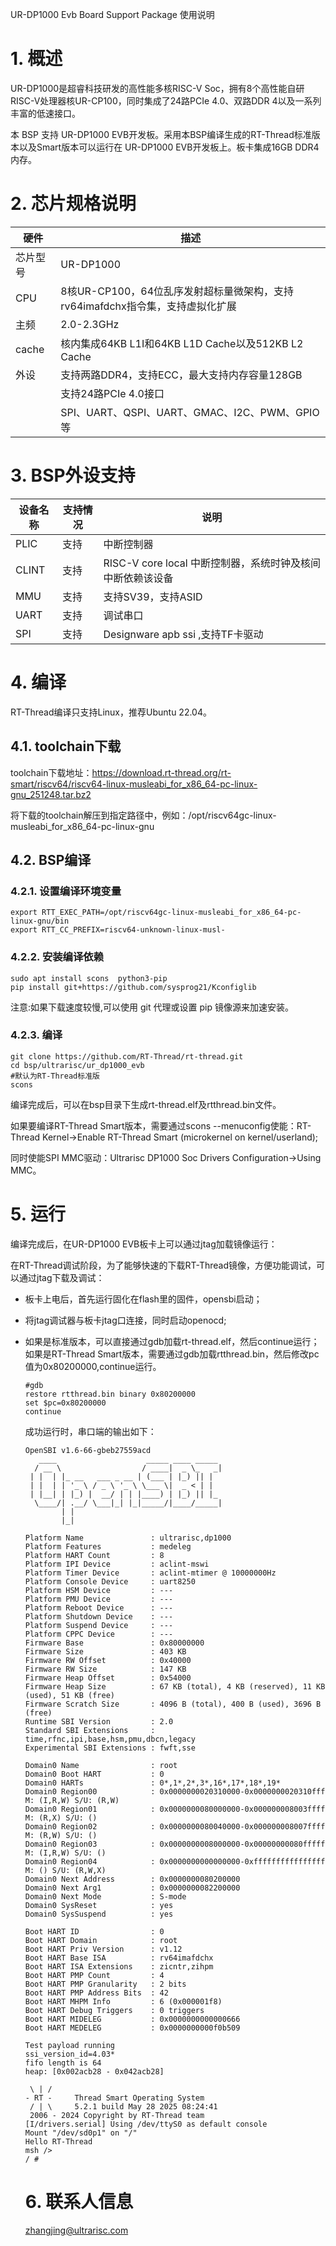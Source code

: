 UR-DP1000 Evb Board Support Package 使用说明

# 1. 概述

UR-DP1000是超睿科技研发的高性能多核RISC-V Soc，拥有8个高性能自研RISC-V处理器核UR-CP100，同时集成了24路PCIe 4.0、双路DDR 4以及一系列丰富的低速接口。

本 BSP 支持 UR-DP1000 EVB开发板。采用本BSP编译生成的RT-Thread标准版本以及Smart版本可以运行在 UR-DP1000 EVB开发板上。板卡集成16GB DDR4内存。

# 2. 芯片规格说明

| 硬件 | 描述 |
| -- | -- |
|芯片型号| UR-DP1000 |
|CPU| 8核UR-CP100，64位乱序发射超标量微架构，支持rv64imafdchx指令集，支持虚拟化扩展 |
|主频| 2.0-2.3GHz |
|cache| 核内集成64KB L1I和64KB L1D Cache以及512KB L2 Cache |
| 外设 | 支持两路DDR4，支持ECC，最大支持内存容量128GB |
|  | 支持24路PCIe 4.0接口 |
| | SPI、UART、QSPI、UART、GMAC、I2C、PWM、GPIO等 |

# 3. BSP外设支持

| 设备名称 | 支持情况 | 说明                                                       |
| -------- | -------- | ---------------------------------------------------------- |
| PLIC     | 支持     | 中断控制器                                                 |
| CLINT    | 支持     | RISC-V core local 中断控制器，系统时钟及核间中断依赖该设备 |
| MMU      | 支持     | 支持SV39，支持ASID                                         |
| UART     | 支持     | 调试串口                                                   |
| SPI      | 支持     | Designware apb ssi ,支持TF卡驱动                           |

# 4. 编译

RT-Thread编译只支持Linux，推荐Ubuntu 22.04。

## 4.1. toolchain下载

toolchain下载地址：<https://download.rt-thread.org/rt-smart/riscv64/riscv64-linux-musleabi_for_x86_64-pc-linux-gnu_251248.tar.bz2>

将下载的toolchain解压到指定路径中，例如：/opt/riscv64gc-linux-musleabi_for_x86_64-pc-linux-gnu

## 4.2. BSP编译

### 4.2.1. 设置编译环境变量

```shell
export RTT_EXEC_PATH=/opt/riscv64gc-linux-musleabi_for_x86_64-pc-linux-gnu/bin
export RTT_CC_PREFIX=riscv64-unknown-linux-musl-
```

### 4.2.2. 安装编译依赖

```shell
sudo apt install scons  python3-pip
pip install git+https://github.com/sysprog21/Kconfiglib
```

注意:如果下载速度较慢,可以使用 git 代理或设置 pip 镜像源来加速安装。

### 4.2.3. 编译

```shell
git clone https://github.com/RT-Thread/rt-thread.git
cd bsp/ultrarisc/ur_dp1000_evb
#默认为RT-Thread标准版
scons
```

编译完成后，可以在bsp目录下生成rt-thread.elf及rtthread.bin文件。

如果要编译RT-Thread Smart版本，需要通过scons --menuconfig使能：RT-Thread Kernel->Enable RT-Thread Smart (microkernel on kernel/userland);

同时使能SPI MMC驱动：Ultrarisc DP1000 Soc Drivers Configuration->Using MMC。

# 5. 运行

编译完成后，在UR-DP1000 EVB板卡上可以通过jtag加载镜像运行：

在RT-Thread调试阶段，为了能够快速的下载RT-Thread镜像，方便功能调试，可以通过jtag下载及调试：

- 板卡上电后，首先运行固化在flash里的固件，opensbi启动；

- 将jtag调试器与板卡jtag口连接，同时启动openocd;

- 如果是标准版本，可以直接通过gdb加载rt-thread.elf，然后continue运行；如果是RT-Thread Smart版本，需要通过gdb加载rtthread.bin，然后修改pc值为0x80200000,continue运行。

  ```shell
  #gdb
  restore rtthread.bin binary 0x80200000
  set $pc=0x80200000
  continue
  ```

  成功运行时，串口端的输出如下：
  ```shell
  OpenSBI v1.6-66-gbeb27559acd
     ____                    _____ ____ _____
    / __ \                  / ____|  _ \_   _|
   | |  | |_ __   ___ _ __ | (___ | |_) || |
   | |  | | '_ \ / _ \ '_ \ \___ \|  _ < | |
   | |__| | |_) |  __/ | | |____) | |_) || |_
    \____/| .__/ \___|_| |_|_____/|____/_____|
          | |
          |_|
  
  Platform Name               : ultrarisc,dp1000
  Platform Features           : medeleg
  Platform HART Count         : 8
  Platform IPI Device         : aclint-mswi
  Platform Timer Device       : aclint-mtimer @ 10000000Hz
  Platform Console Device     : uart8250
  Platform HSM Device         : ---
  Platform PMU Device         : ---
  Platform Reboot Device      : ---
  Platform Shutdown Device    : ---
  Platform Suspend Device     : ---
  Platform CPPC Device        : ---
  Firmware Base               : 0x80000000
  Firmware Size               : 403 KB
  Firmware RW Offset          : 0x40000
  Firmware RW Size            : 147 KB
  Firmware Heap Offset        : 0x54000
  Firmware Heap Size          : 67 KB (total), 4 KB (reserved), 11 KB (used), 51 KB (free)
  Firmware Scratch Size       : 4096 B (total), 400 B (used), 3696 B (free)
  Runtime SBI Version         : 2.0
  Standard SBI Extensions     : time,rfnc,ipi,base,hsm,pmu,dbcn,legacy
  Experimental SBI Extensions : fwft,sse
  
  Domain0 Name                : root
  Domain0 Boot HART           : 0
  Domain0 HARTs               : 0*,1*,2*,3*,16*,17*,18*,19*
  Domain0 Region00            : 0x0000000020310000-0x0000000020310fff M: (I,R,W) S/U: (R,W)
  Domain0 Region01            : 0x0000000080000000-0x000000008003ffff M: (R,X) S/U: ()
  Domain0 Region02            : 0x0000000080040000-0x000000008007ffff M: (R,W) S/U: ()
  Domain0 Region03            : 0x0000000008000000-0x00000000080fffff M: (I,R,W) S/U: ()
  Domain0 Region04            : 0x0000000000000000-0xffffffffffffffff M: () S/U: (R,W,X)
  Domain0 Next Address        : 0x0000000080200000
  Domain0 Next Arg1           : 0x0000000082200000
  Domain0 Next Mode           : S-mode
  Domain0 SysReset            : yes
  Domain0 SysSuspend          : yes
  
  Boot HART ID                : 0
  Boot HART Domain            : root
  Boot HART Priv Version      : v1.12
  Boot HART Base ISA          : rv64imafdchx
  Boot HART ISA Extensions    : zicntr,zihpm
  Boot HART PMP Count         : 4
  Boot HART PMP Granularity   : 2 bits
  Boot HART PMP Address Bits  : 42
  Boot HART MHPM Info         : 6 (0x000001f8)
  Boot HART Debug Triggers    : 0 triggers
  Boot HART MIDELEG           : 0x0000000000000666
  Boot HART MEDELEG           : 0x0000000000f0b509
  
  Test payload running
  ssi_version_id=4.03*
  fifo length is 64
  heap: [0x002acb28 - 0x042acb28]
  
   \ | /
  - RT -     Thread Smart Operating System
   / | \     5.2.1 build May 28 2025 08:24:41
   2006 - 2024 Copyright by RT-Thread team
  [I/drivers.serial] Using /dev/ttyS0 as default console
  Mount "/dev/sd0p1" on "/"
  Hello RT-Thread
  msh />
  / # 
  ```
  # 6. 联系人信息
  zhangjing@ultrarisc.com